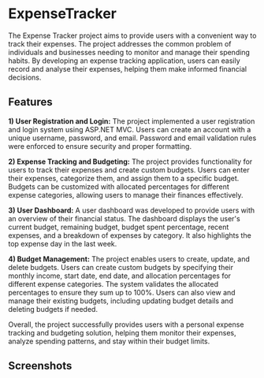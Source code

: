 # ExpenseTracker
The Expense Tracker project aims to provide users with a convenient way to track their expenses. The project addresses the common problem of individuals and businesses needing to monitor and manage their spending habits. By developing an expense tracking application, users can easily record and analyse their expenses, helping them make informed financial decisions.
## Features
**1) User Registration and Login:** The project implemented a user registration and login system using ASP.NET MVC. Users can create an account with a unique username, password, and email. Password and email validation rules were enforced to ensure security and proper formatting.

**2) Expense Tracking and Budgeting:** The project provides functionality for users to track their expenses and create custom budgets. Users can enter their expenses, categorize them, and assign them to a specific budget. Budgets can be customized with allocated percentages for different expense categories, allowing users to manage their finances effectively.

**3) User Dashboard:** A user dashboard was developed to provide users with an overview of their financial status. The dashboard displays the user's current budget, remaining budget, budget spent percentage, recent expenses, and a breakdown of expenses by category. It also highlights the top expense day in the last week.

**4) Budget Management:** The project enables users to create, update, and delete budgets. Users can create custom budgets by specifying their monthly income, start date, end date, and allocation percentages for different expense categories. The system validates the allocated percentages to ensure they sum up to 100%. Users can also view and manage their existing budgets, including updating budget details and deleting budgets if needed.

Overall, the project successfully provides users with a personal expense tracking and budgeting solution, helping them monitor their expenses, analyze spending patterns, and stay within their budget limits.
## Screenshots
